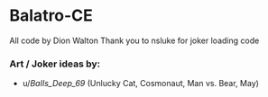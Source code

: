 # Balatro-CE
All code by Dion Walton
Thank you to nsluke for joker loading code
### Art / Joker ideas by:
- u/_BaIIs_Deep_69_ (Unlucky Cat, Cosmonaut, Man vs. Bear, May)

